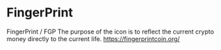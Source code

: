 # FingerPrint
FingerPrint / FGP
The purpose of the icon is to reflect the current crypto money directly to the current life.
https://fingerprintcoin.org/

